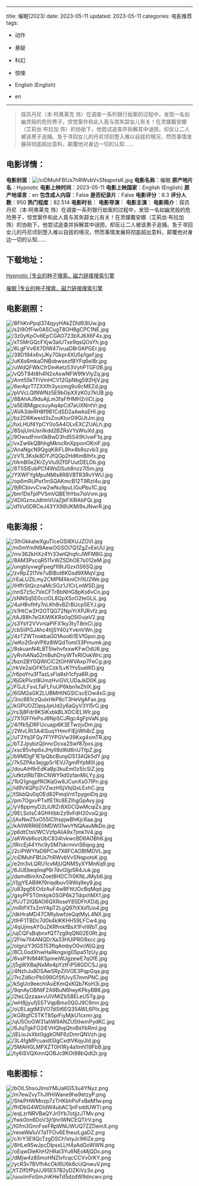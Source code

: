 
---
title: 催眠(2023)
date: 2023-05-11
updated: 2023-05-11
categories: 电影推荐
tags:
- 动作
- 悬疑
- 科幻
- 惊悚

- English (English)
- en
---


> 探员丹尼（本·阿弗莱克 饰）在调查一系列银行劫案的过程中，发现一名如幽灵般的危险男子，惊觉案件和此人竟与其失踪女儿有关！在灵媒戴安娜（艾莉丝·布拉加 饰）的协助下，他尝试追查并拆解其中谜团，却反让二人被该男子追捕。急于寻回女儿的丹尼顷刻堕入难以自拔的境况，然而事情发展将彻底超出意料，颠覆他对身边一切的认知……

## **电影详情**：

**电影封面**：<img src="https://image.tmdb.org/t/p/w200/ciDMuhFBfJs7hRWvbVvSNqpotsK.jpg" alt="/ciDMuhFBfJs7hRWvbVvSNqpotsK.jpg" title="/ciDMuhFBfJs7hRWvbVvSNqpotsK.jpg">
**电影名称**：催眠
**原产地片名**：Hypnotic
**电影上映时间**：2023-05-11
**电影上映国家**：English (English)
**原产地语言**：en
**包含成人内容**：False
**是否纪录片**：False
**电影评分**：6.3
**评分人数**：950
**热门程度**：82.514
**电影时长**：
**电影导演**：
**电影主演**：
**电影简介**：探员丹尼（本·阿弗莱克 饰）在调查一系列银行劫案的过程中，发现一名如幽灵般的危险男子，惊觉案件和此人竟与其失踪女儿有关！在灵媒戴安娜（艾莉丝·布拉加 饰）的协助下，他尝试追查并拆解其中谜团，却反让二人被该男子追捕。急于寻回女儿的丹尼顷刻堕入难以自拔的境况，然而事情发展将彻底超出意料，颠覆他对身边一切的认知……

## **下载地址**：
[Hypnotic |专业的种子搜索、磁力链接搜索引擎](https://movie.amd794.com:2083/?search=Hypnotic&ordering=&mode=match_phrase&page_size=10&page=1)

[催眠 |专业的种子搜索、磁力链接搜索引擎](https://movie.amd794.com:2083/?search=%E5%82%AC%E7%9C%A0&ordering=&mode=match_phrase&page_size=10&page=1)
 

## **电影剧照**：
<img src="https://image.tmdb.org/t/p/original/8FhKnPpql374qyyHAkZDld93IUw.jpg" alt="/8FhKnPpql374qyyHAkZDld93IUw.jpg" title="/8FhKnPpql374qyyHAkZDld93IUw.jpg"><img src="https://image.tmdb.org/t/p/original/s2i9OfFiw0ASCugT8OH8gCPC1NE.jpg" alt="/s2i9OfFiw0ASCugT8OH8gCPC1NE.jpg" title="/s2i9OfFiw0ASCugT8OH8gCPC1NE.jpg"><img src="https://image.tmdb.org/t/p/original/3z0yKpOv6EpCGAO723bXJ6X6F4x.jpg" alt="/3z0yKpOv6EpCGAO723bXJ6X6F4x.jpg" title="/3z0yKpOv6EpCGAO723bXJ6X6F4x.jpg"><img src="https://image.tmdb.org/t/p/original/xT5MrGQcFXjw3aIUTxe9qsQOsYh.jpg" alt="/xT5MrGQcFXjw3aIUTxe9qsQOsYh.jpg" title="/xT5MrGQcFXjw3aIUTxe9qsQOsYh.jpg"><img src="https://image.tmdb.org/t/p/original/6LgFVv6X7DlW47ivuaDBr0APGEr.jpg" alt="/6LgFVv6X7DlW47ivuaDBr0APGEr.jpg" title="/6LgFVv6X7DlW47ivuaDBr0APGEr.jpg"><img src="https://image.tmdb.org/t/p/original/38D194x6vjJKy7Gkpr4XU5p1gef.jpg" alt="/38D194x6vjJKy7Gkpr4XU5p1gef.jpg" title="/38D194x6vjJKy7Gkpr4XU5p1gef.jpg"><img src="https://image.tmdb.org/t/p/original/uK6s6mkaONBobwsezfBYFq6eI8r.jpg" alt="/uK6s6mkaONBobwsezfBYFq6eI8r.jpg" title="/uK6s6mkaONBobwsezfBYFq6eI8r.jpg"><img src="https://image.tmdb.org/t/p/original/uWdQFWkCfrDmKetz53VyhPTGF0B.jpg" alt="/uWdQFWkCfrDmKetz53VyhPTGF0B.jpg" title="/uWdQFWkCfrDmKetz53VyhPTGF0B.jpg"><img src="https://image.tmdb.org/t/p/original/vQ5T84t8h4N2xAswNFW9fkVIyZq.jpg" alt="/vQ5T84t8h4N2xAswNFW9fkVIyZq.jpg" title="/vQ5T84t8h4N2xAswNFW9fkVIyZq.jpg"><img src="https://image.tmdb.org/t/p/original/Amt55kTFiVmHCV12GpNbg592HjV.jpg" alt="/Amt55kTFiVmHCV12GpNbg592HjV.jpg" title="/Amt55kTFiVmHCV12GpNbg592HjV.jpg"><img src="https://image.tmdb.org/t/p/original/6erAprT7ZXXfh3yozmg9o9cMEZd.jpg" alt="/6erAprT7ZXXfh3yozmg9o9cMEZd.jpg" title="/6erAprT7ZXXfh3yozmg9o9cMEZd.jpg"><img src="https://image.tmdb.org/t/p/original/pVVcLQtNWNz5E9bOpXXzKOz7kUB.jpg" alt="/pVVcLQtNWNz5E9bOpXXzKOz7kUB.jpg" title="/pVVcLQtNWNz5E9bOpXXzKOz7kUB.jpg"><img src="https://image.tmdb.org/t/p/original/8BAhAJ9duAjLm3faFfHMH2riICt.jpg" alt="/8BAhAJ9duAjLm3faFfHMH2riICt.jpg" title="/8BAhAJ9duAjLm3faFfHMH2riICt.jpg"><img src="https://image.tmdb.org/t/p/original/a5EIBMgpcsuyAq4pCd7aUXNntVr.jpg" alt="/a5EIBMgpcsuyAq4pCd7aUXNntVr.jpg" title="/a5EIBMgpcsuyAq4pCd7aUXNntVr.jpg"><img src="https://image.tmdb.org/t/p/original/AVA3deRH8f9B1CdSD2aAwksEHI.jpg" alt="/AVA3deRH8f9B1CdSD2aAwksEHI.jpg" title="/AVA3deRH8f9B1CdSD2aAwksEHI.jpg"><img src="https://image.tmdb.org/t/p/original/bzZD6Kweid3sZouKturG9GlJtJm.jpg" alt="/bzZD6Kweid3sZouKturG9GlJtJm.jpg" title="/bzZD6Kweid3sZouKturG9GlJtJm.jpg"><img src="https://image.tmdb.org/t/p/original/hxLHUf4YpCY0oSA4OLvEXCZUALh.jpg" alt="/hxLHUf4YpCY0oSA4OLvEXCZUALh.jpg" title="/hxLHUf4YpCY0oSA4OLvEXCZUALh.jpg"><img src="https://image.tmdb.org/t/p/original/8SsjUmUsriIkdd2BZRsVYsWiuXd.jpg" alt="/8SsjUmUsriIkdd2BZRsVYsWiuXd.jpg" title="/8SsjUmUsriIkdd2BZRsVYsWiuXd.jpg"><img src="https://image.tmdb.org/t/p/original/9OwsdFmn0kBwD3hd5S4l9UvwF1q.jpg" alt="/9OwsdFmn0kBwD3hd5S4l9UvwF1q.jpg" title="/9OwsdFmn0kBwD3hd5S4l9UvwF1q.jpg"><img src="https://image.tmdb.org/t/p/original/vxZw6kQBhhgMkncRnXpponOKniF.jpg" alt="/vxZw6kQBhhgMkncRnXpponOKniF.jpg" title="/vxZw6kQBhhgMkncRnXpponOKniF.jpg"><img src="https://image.tmdb.org/t/p/original/AnaNgcN9QgqK8iFL8hx4b8szvb3.jpg" alt="/AnaNgcN9QgqK8iFL8hx4b8szvb3.jpg" title="/AnaNgcN9QgqK8iFL8hx4b8szvb3.jpg"><img src="https://image.tmdb.org/t/p/original/zV1L3KsIk8DYJfQGp2HdKmBIhfx.jpg" alt="/zV1L3KsIk8DYJfQGp2HdKmBIhfx.jpg" title="/zV1L3KsIk8DYJfQGp2HdKmBIhfx.jpg"><img src="https://image.tmdb.org/t/p/original/tAmB0eZKrZyVlu9ZfSFUutDELDb.jpg" alt="/tAmB0eZKrZyVlu9ZfSFUutDELDb.jpg" title="/tAmB0eZKrZyVlu9ZfSFUutDELDb.jpg"><img src="https://image.tmdb.org/t/p/original/8T5SlEubPCf4WsDSuti8nzz7l5m.jpg" alt="/8T5SlEubPCf4WsDSuti8nzz7l5m.jpg" title="/8T5SlEubPCf4WsDSuti8nzz7l5m.jpg"><img src="https://image.tmdb.org/t/p/original/YXWFYgMpuNMls8R8VBTR3RvYWU.jpg" alt="/YXWFYgMpuNMls8R8VBTR3RvYWU.jpg" title="/YXWFYgMpuNMls8R8VBTR3RvYWU.jpg"><img src="https://image.tmdb.org/t/p/original/op6mRUPot1mSQAKmcB12T9RzI4u.jpg" alt="/op6mRUPot1mSQAKmcB12T9RzI4u.jpg" title="/op6mRUPot1mSQAKmcB12T9RzI4u.jpg"><img src="https://image.tmdb.org/t/p/original/9jRCbivvCvw2wNu9puLIGuPbu1C.jpg" alt="/9jRCbivvCvw2wNu9puLIGuPbu1C.jpg" title="/9jRCbivvCvw2wNu9puLIGuPbu1C.jpg"><img src="https://image.tmdb.org/t/p/original/bm1DeTplPV5mVQBE1hYbs7ioVvm.jpg" alt="/bm1DeTplPV5mVQBE1hYbs7ioVvm.jpg" title="/bm1DeTplPV5mVQBE1hYbs7ioVvm.jpg"><img src="https://image.tmdb.org/t/p/original/4DIGznxJdhlnVUaZjkFXlRAbFQi.jpg" alt="/4DIGznxJdhlnVUaZjkFXlRAbFQi.jpg" title="/4DIGznxJdhlnVUaZjkFXlRAbFQi.jpg"><img src="https://image.tmdb.org/t/p/original/d1Vu0DRCeJ43YX98UKMi9xJNwrR.jpg" alt="/d1Vu0DRCeJ43YX98UKMi9xJNwrR.jpg" title="/d1Vu0DRCeJ43YX98UKMi9xJNwrR.jpg">

## **电影海报**：
<img src="https://image.tmdb.org/t/p/original/3IhGkkalwXguTlceGSl8XUJZOVI.jpg" alt="/3IhGkkalwXguTlceGSl8XUJZOVI.jpg" title="/3IhGkkalwXguTlceGSl8XUJZOVI.jpg"><img src="https://image.tmdb.org/t/p/original/m0mYmlN9AewOGSOl7Q1ZgZvEeUU.jpg" alt="/m0mYmlN9AewOGSOl7Q1ZgZvEeUU.jpg" title="/m0mYmlN9AewOGSOl7Q1ZgZvEeUU.jpg"><img src="https://image.tmdb.org/t/p/original/mv362kHXz4Yr33wtQhqfcJWFM8G.jpg" alt="/mv362kHXz4Yr33wtQhqfcJWFM8G.jpg" title="/mv362kHXz4Yr33wtQhqfcJWFM8G.jpg"><img src="https://image.tmdb.org/t/p/original/8AM3PxcqR511vWZSDhOE7s012eM.jpg" alt="/8AM3PxcqR511vWZSDhOE7s012eM.jpg" title="/8AM3PxcqR511vWZSDhOE7s012eM.jpg"><img src="https://image.tmdb.org/t/p/original/ungblyvwgFpegf1l9tJGzx0S6SQ.jpg" alt="/ungblyvwgFpegf1l9tJGzx0S6SQ.jpg" title="/ungblyvwgFpegf1l9tJGzx0S6SQ.jpg"><img src="https://image.tmdb.org/t/p/original/zvRpZ2l1Ve7uBIBut6KGsd9XMqV.jpg" alt="/zvRpZ2l1Ve7uBIBut6KGsd9XMqV.jpg" title="/zvRpZ2l1Ve7uBIBut6KGsd9XMqV.jpg"><img src="https://image.tmdb.org/t/p/original/rEaLUZlLmy2CMPMXkniCh1tU2We.jpg" alt="/rEaLUZlLmy2CMPMXkniCh1tU2We.jpg" title="/rEaLUZlLmy2CMPMXkniCh1tU2We.jpg"><img src="https://image.tmdb.org/t/p/original/lHffrStQcznaMc5Gz1J1CrLmWSD.jpg" alt="/lHffrStQcznaMc5Gz1J1CrLmWSD.jpg" title="/lHffrStQcznaMc5Gz1J1CrLmWSD.jpg"><img src="https://image.tmdb.org/t/p/original/nnS7z5c7VeCFTrBbNHG8pKs6vCn.jpg" alt="/nnS7z5c7VeCFTrBbNHG8pKs6vCn.jpg" title="/nnS7z5c7VeCFTrBbNHG8pKs6vCn.jpg"><img src="https://image.tmdb.org/t/p/original/sNNSq5E0cciOL8QpX5oO2teGLiL.jpg" alt="/sNNSq5E0cciOL8QpX5oO2teGLiL.jpg" title="/sNNSq5E0cciOL8QpX5oO2teGLiL.jpg"><img src="https://image.tmdb.org/t/p/original/4uHBvfhfy7nLKh9vBZrBUcp5EYJ.jpg" alt="/4uHBvfhfy7nLKh9vBZrBUcp5EYJ.jpg" title="/4uHBvfhfy7nLKh9vBZrBUcp5EYJ.jpg"><img src="https://image.tmdb.org/t/p/original/s1HtCw2H2OTQG72NpiYrXPJRvfz.jpg" alt="/s1HtCw2H2OTQG72NpiYrXPJRvfz.jpg" title="/s1HtCw2H2OTQG72NpiYrXPJRvfz.jpg"><img src="https://image.tmdb.org/t/p/original/tAJ88h7eGXiWKKRs0q05I0vjeV2.jpg" alt="/tAJ88h7eGXiWKKRs0q05I0vjeV2.jpg" title="/tAJ88h7eGXiWKKRs0q05I0vjeV2.jpg"><img src="https://image.tmdb.org/t/p/original/s3YsY2VVvniaPIFX1ky3tyT8mCI.jpg" alt="/s3YsY2VVvniaPIFX1ky3tyT8mCI.jpg" title="/s3YsY2VVvniaPIFX1ky3tyT8mCI.jpg"><img src="https://image.tmdb.org/t/p/original/cb5IiPGJAhc4tljSY40zYvknVWn.jpg" alt="/cb5IiPGJAhc4tljSY40zYvknVWn.jpg" title="/cb5IiPGJAhc4tljSY40zYvknVWn.jpg"><img src="https://image.tmdb.org/t/p/original/4zTZWTnokbaG01Aoo6i1EVfGpoi.jpg" alt="/4zTZWTnokbaG01Aoo6i1EVfGpoi.jpg" title="/4zTZWTnokbaG01Aoo6i1EVfGpoi.jpg"><img src="https://image.tmdb.org/t/p/original/wKo2l5raVP6z8WQdTomI33Pmumk.jpg" alt="/wKo2l5raVP6z8WQdTomI33Pmumk.jpg" title="/wKo2l5raVP6z8WQdTomI33Pmumk.jpg"><img src="https://image.tmdb.org/t/p/original/8skuanN4LBT5lwhvfxxwKFwOdU6.jpg" alt="/8skuanN4LBT5lwhvfxxwKFwOdU6.jpg" title="/8skuanN4LBT5lwhvfxxwKFwOdU6.jpg"><img src="https://image.tmdb.org/t/p/original/yRvhANa52mBuhDnyWTvRlOokWrc.jpg" alt="/yRvhANa52mBuhDnyWTvRlOokWrc.jpg" title="/yRvhANa52mBuhDnyWTvRlOokWrc.jpg"><img src="https://image.tmdb.org/t/p/original/bzn2BY0QWiClC2tOHWVAxp7FeCg.jpg" alt="/bzn2BY0QWiClC2tOHWVAxp7FeCg.jpg" title="/bzn2BY0QWiClC2tOHWVAxp7FeCg.jpg"><img src="https://image.tmdb.org/t/p/original/rkVe2aiGFK5zCzk1LvK1Ys5ueWD.jpg" alt="/rkVe2aiGFK5zCzk1LvK1Ys5ueWD.jpg" title="/rkVe2aiGFK5zCzk1LvK1Ys5ueWD.jpg"><img src="https://image.tmdb.org/t/p/original/r6poYru3fTazLsFla8sh1cfya6R.jpg" alt="/r6poYru3fTazLsFla8sh1cfya6R.jpg" title="/r6poYru3fTazLsFla8sh1cfya6R.jpg"><img src="https://image.tmdb.org/t/p/original/6jGkPIvzI8UmzHviGVLUDaJkD0K.jpg" alt="/6jGkPIvzI8UmzHviGVLUDaJkD0K.jpg" title="/6jGkPIvzI8UmzHviGVLUDaJkD0K.jpg"><img src="https://image.tmdb.org/t/p/original/FGJLFsvLTaFLFuUP6kbn1eZhlX.jpg" alt="/FGJLFsvLTaFLFuUP6kbn1eZhlX.jpg" title="/FGJLFsvLTaFLFuUP6kbn1eZhlX.jpg"><img src="https://image.tmdb.org/t/p/original/6GM2aGK2LUBMHtNGSlCscEOw4sG.jpg" alt="/6GM2aGK2LUBMHtNGSlCscEOw4sG.jpg" title="/6GM2aGK2LUBMHtNGSlCscEOw4sG.jpg"><img src="https://image.tmdb.org/t/p/original/3nc861czQuIxHkP8cT3HeVgAFax.jpg" alt="/3nc861czQuIxHkP8cT3HeVgAFax.jpg" title="/3nc861czQuIxHkP8cT3HeVgAFax.jpg"><img src="https://image.tmdb.org/t/p/original/kGPUOZDpqJjeUd2y6aQyV3Yl5rG.jpg" alt="/kGPUOZDpqJjeUd2y6aQyV3Yl5rG.jpg" title="/kGPUOZDpqJjeUd2y6aQyV3Yl5rG.jpg"><img src="https://image.tmdb.org/t/p/original/rs3j8Fdr9KSiKxbkBLXOCiELWIr.jpg" alt="/rs3j8Fdr9KSiKxbkBLXOCiELWIr.jpg" title="/rs3j8Fdr9KSiKxbkBLXOCiELWIr.jpg"><img src="https://image.tmdb.org/t/p/original/7X1GFIYePoJ6NpSCJRgc4gFpVaN.jpg" alt="/7X1GFIYePoJ6NpSCJRgc4gFpVaN.jpg" title="/7X1GFIYePoJ6NpSCJRgc4gFpVaN.jpg"><img src="https://image.tmdb.org/t/p/original/4l1fk5jDRFUcuajp6K3ETwzjvDm.jpg" alt="/4l1fk5jDRFUcuajp6K3ETwzjvDm.jpg" title="/4l1fk5jDRFUcuajp6K3ETwzjvDm.jpg"><img src="https://image.tmdb.org/t/p/original/2WvLRt3A4ISuqYHmrFIEjiWh8rZ.jpg" alt="/2WvLRt3A4ISuqYHmrFIEjiWh8rZ.jpg" title="/2WvLRt3A4ISuqYHmrFIEjiWh8rZ.jpg"><img src="https://image.tmdb.org/t/p/original/uT3Yq3FQy7F1YPGVw39Kxg4xmTR.jpg" alt="/uT3Yq3FQy7F1YPGVw39Kxg4xmTR.jpg" title="/uT3Yq3FQy7F1YPGVw39Kxg4xmTR.jpg"><img src="https://image.tmdb.org/t/p/original/bTZJpybzQjlnncDcva2Swf87pxs.jpg" alt="/bTZJpybzQjlnncDcva2Swf87pxs.jpg" title="/bTZJpybzQjlnncDcva2Swf87pxs.jpg"><img src="https://image.tmdb.org/t/p/original/xsc85vhp6xJHyII9zIKd6nUTfpZ.jpg" alt="/xsc85vhp6xJHyII9zIKd6nUTfpZ.jpg" title="/xsc85vhp6xJHyII9zIKd6nUTfpZ.jpg"><img src="https://image.tmdb.org/t/p/original/b9MDgF1E1pQbcBunpD513AQk5dY.jpg" alt="/b9MDgF1E1pQbcBunpD513AQk5dY.jpg" title="/b9MDgF1E1pQbcBunpD513AQk5dY.jpg"><img src="https://image.tmdb.org/t/p/original/7k5ZPAx3ejgp5r1EVJ7gmRYpM0l.jpg" alt="/7k5ZPAx3ejgp5r1EVJ7gmRYpM0l.jpg" title="/7k5ZPAx3ejgp5r1EVJ7gmRYpM0l.jpg"><img src="https://image.tmdb.org/t/p/original/douAiH9rEdKaBp3kuEm0z5lcSiZ.jpg" alt="/douAiH9rEdKaBp3kuEm0z5lcSiZ.jpg" title="/douAiH9rEdKaBp3kuEm0z5lcSiZ.jpg"><img src="https://image.tmdb.org/t/p/original/ufktzlRbTBhCNWY9d0zfanMiLYy.jpg" alt="/ufktzlRbTBhCNWY9d0zfanMiLYy.jpg" title="/ufktzlRbTBhCNWY9d0zfanMiLYy.jpg"><img src="https://image.tmdb.org/t/p/original/1bQ1gngpfROKqGw8JCunXsG7IPn.jpg" alt="/1bQ1gngpfROKqGw8JCunXsG7IPn.jpg" title="/1bQ1gngpfROKqGw8JCunXsG7IPn.jpg"><img src="https://image.tmdb.org/t/p/original/id9V4QPp2VZwzHSjVbjQxLExhC.jpg" alt="/id9V4QPp2VZwzHSjVbjQxLExhC.jpg" title="/id9V4QPp2VZwzHSjVbjQxLExhC.jpg"><img src="https://image.tmdb.org/t/p/original/tSbbQu0qOEd82PmqVntTpygoiDq.jpg" alt="/tSbbQu0qOEd82PmqVntTpygoiDq.jpg" title="/tSbbQu0qOEd82PmqVntTpygoiDq.jpg"><img src="https://image.tmdb.org/t/p/original/pm7OgxvPTxIfE1Xc8EZIhgGpAvy.jpg" alt="/pm7OgxvPTxIfE1Xc8EZIhgGpAvy.jpg" title="/pm7OgxvPTxIfE1Xc8EZIhgGpAvy.jpg"><img src="https://image.tmdb.org/t/p/original/yV8ppmyD2LiURZr8XGCQwMcqiZx.jpg" alt="/yV8ppmyD2LiURZr8XGCQwMcqiZx.jpg" title="/yV8ppmyD2LiURZr8XGCQwMcqiZx.jpg"><img src="https://image.tmdb.org/t/p/original/9ELSoIsC4GHHibb2z9vFdH20vsQ.jpg" alt="/9ELSoIsC4GHHibb2z9vFdH20vsQ.jpg" title="/9ELSoIsC4GHHibb2z9vFdH20vsQ.jpg"><img src="https://image.tmdb.org/t/p/original/jAxNwZ5xO55lCIhspjwBhKjc6aa.jpg" alt="/jAxNwZ5xO55lCIhspjwBhKjc6aa.jpg" title="/jAxNwZ5xO55lCIhspjwBhKjc6aa.jpg"><img src="https://image.tmdb.org/t/p/original/kAIIWRR6E0MDW01wvYNQAauMkDo.jpg" alt="/kAIIWRR6E0MDW01wvYNQAauMkDo.jpg" title="/kAIIWRR6E0MDW01wvYNQAauMkDo.jpg"><img src="https://image.tmdb.org/t/p/original/p6dtCtsVWCVzfpAliA9x7jmk1V4.jpg" alt="/p6dtCtsVWCVzfpAliA9x7jmk1V4.jpg" title="/p6dtCtsVWCVzfpAliA9x7jmk1V4.jpg"><img src="https://image.tmdb.org/t/p/original/aKWxb6ozUbC834tvkwcBD6AOBh6.jpg" alt="/aKWxb6ozUbC834tvkwcBD6AOBh6.jpg" title="/aKWxb6ozUbC834tvkwcBD6AOBh6.jpg"><img src="https://image.tmdb.org/t/p/original/lRrcEj44Yhc9ySM7skrmnnS6qog.jpg" alt="/lRrcEj44Yhc9ySM7skrmnnS6qog.jpg" title="/lRrcEj44Yhc9ySM7skrmnnS6qog.jpg"><img src="https://image.tmdb.org/t/p/original/2ciPtWYfaD6PCw7X6FCAOBtMOVL.jpg" alt="/2ciPtWYfaD6PCw7X6FCAOBtMOVL.jpg" title="/2ciPtWYfaD6PCw7X6FCAOBtMOVL.jpg"><img src="https://image.tmdb.org/t/p/original/ciDMuhFBfJs7hRWvbVvSNqpotsK.jpg" alt="/ciDMuhFBfJs7hRWvbVvSNqpotsK.jpg" title="/ciDMuhFBfJs7hRWvbVvSNqpotsK.jpg"><img src="https://image.tmdb.org/t/p/original/e2m3vLQRU1cvMjUQNMSyXYMnKq9.jpg" alt="/e2m3vLQRU1cvMjUQNMSyXYMnKq9.jpg" title="/e2m3vLQRU1cvMjUQNMSyXYMnKq9.jpg"><img src="https://image.tmdb.org/t/p/original/6JUEbeqilnqP6r7dvGIjp5R4Juk.jpg" alt="/6JUEbeqilnqP6r7dvGIjp5R4Juk.jpg" title="/6JUEbeqilnqP6r7dvGIjp5R4Juk.jpg"><img src="https://image.tmdb.org/t/p/original/damd6mXnZoet8HDC7r0KNLJMyb6.jpg" alt="/damd6mXnZoet8HDC7r0KNLJMyb6.jpg" title="/damd6mXnZoet8HDC7r0KNLJMyb6.jpg"><img src="https://image.tmdb.org/t/p/original/i1jgYEAB9Kf9riqdbuv59Wq9ey9.jpg" alt="/i1jgYEAB9Kf9riqdbuv59Wq9ey9.jpg" title="/i1jgYEAB9Kf9riqdbuv59Wq9ey9.jpg"><img src="https://image.tmdb.org/t/p/original/u83pg5EOdzAuF4wBFttUOcBqMqd.jpg" alt="/u83pg5EOdzAuF4wBFttUOcBqMqd.jpg" title="/u83pg5EOdzAuF4wBFttUOcBqMqd.jpg"><img src="https://image.tmdb.org/t/p/original/gxyPF5T0mkpk0SGP6k2TdqxhMX1.jpg" alt="/gxyPF5T0mkpk0SGP6k2TdqxhMX1.jpg" title="/gxyPF5T0mkpk0SGP6k2TdqxhMX1.jpg"><img src="https://image.tmdb.org/t/p/original/fUJT2IQBAO6QXRoseY85DFhXDdj.jpg" alt="/fUJT2IQBAO6QXRoseY85DFhXDdj.jpg" title="/fUJT2IQBAO6QXRoseY85DFhXDdj.jpg"><img src="https://image.tmdb.org/t/p/original/mRiPXTx2mYApT2LgQ97tXXd1Uo4.jpg" alt="/mRiPXTx2mYApT2LgQ97tXXd1Uo4.jpg" title="/mRiPXTx2mYApT2LgQ97tXXd1Uo4.jpg"><img src="https://image.tmdb.org/t/p/original/dkHraMD47CMIybwfzeQqtMyL4NX.jpg" alt="/dkHraMD47CMIybwfzeQqtMyL4NX.jpg" title="/dkHraMD47CMIybwfzeQqtMyL4NX.jpg"><img src="https://image.tmdb.org/t/p/original/tIHF1TBDc7d0k4klKKHH59LFCw4.jpg" alt="/tIHF1TBDc7d0k4klKKHH59LFCw4.jpg" title="/tIHF1TBDc7d0k4klKKHH59LFCw4.jpg"><img src="https://image.tmdb.org/t/p/original/4qUjmsAY0uZKRfmkfBsX1FvtWbT.jpg" alt="/4qUjmsAY0uZKRfmkfBsX1FvtWbT.jpg" title="/4qUjmsAY0uZKRfmkfBsX1FvtWbT.jpg"><img src="https://image.tmdb.org/t/p/original/ujCQFsBqbnxfQT7zg9qQN02E0Rt.jpg" alt="/ujCQFsBqbnxfQT7zg9qQN02E0Rt.jpg" title="/ujCQFsBqbnxfQT7zg9qQN02E0Rt.jpg"><img src="https://image.tmdb.org/t/p/original/2FIw7lI4ANQDrXa33HUiPRG9xcc.jpg" alt="/2FIw7lI4ANQDrXa33HUiPRG9xcc.jpg" title="/2FIw7lI4ANQDrXa33HUiPRG9xcc.jpg"><img src="https://image.tmdb.org/t/p/original/oIgnzY3tGS153ftqAmbyO0vcWjQ.jpg" alt="/oIgnzY3tGS153ftqAmbyO0vcWjQ.jpg" title="/oIgnzY3tGS153ftqAmbyO0vcWjQ.jpg"><img src="https://image.tmdb.org/t/p/original/8CL0odXhwHaRkngxig05pa51zUy.jpg" alt="/8CL0odXhwHaRkngxig05pa51zUy.jpg" title="/8CL0odXhwHaRkngxig05pa51zUy.jpg"><img src="https://image.tmdb.org/t/p/original/6vsP1hlM4K5pmeiWJgzewE7qOfE.jpg" alt="/6vsP1hlM4K5pmeiWJgzewE7qOfE.jpg" title="/6vsP1hlM4K5pmeiWJgzewE7qOfE.jpg"><img src="https://image.tmdb.org/t/p/original/j5gWXBajNxMo4pYztFiP58GDCSJ.jpg" alt="/j5gWXBajNxMo4pYztFiP58GDCSJ.jpg" title="/j5gWXBajNxMo4pYztFiP58GDCSJ.jpg"><img src="https://image.tmdb.org/t/p/original/4NzhJu8DSAwSRpZilVOE3PqpGqa.jpg" alt="/4NzhJu8DSAwSRpZilVOE3PqpGqa.jpg" title="/4NzhJu8DSAwSRpZilVOE3PqpGqa.jpg"><img src="https://image.tmdb.org/t/p/original/7rcZd6crPb099GfSfUvy57mmPNC.jpg" alt="/7rcZd6crPb099GfSfUvy57mmPNC.jpg" title="/7rcZd6crPb099GfSfUvy57mmPNC.jpg"><img src="https://image.tmdb.org/t/p/original/k5gUo9eechIAuEKmQxKQb7KoH3i.jpg" alt="/k5gUo9eechIAuEKmQxKQb7KoH3i.jpg" title="/k5gUo9eechIAuEKmQxKQb7KoH3i.jpg"><img src="https://image.tmdb.org/t/p/original/9qnAyOBNtF2A9BuN6heyKPkyBB6.jpg" alt="/9qnAyOBNtF2A9BuN6heyKPkyBB6.jpg" title="/9qnAyOBNtF2A9BuN6heyKPkyBB6.jpg"><img src="https://image.tmdb.org/t/p/original/2teLQzzaaxvUiVMlZbS8ELeU5Tg.jpg" alt="/2teLQzzaaxvUiVMlZbS8ELeU5Tg.jpg" title="/2teLQzzaaxvUiVMlZbS8ELeU5Tg.jpg"><img src="https://image.tmdb.org/t/p/original/wH8jjyufjSSTVqpBmx0QGJ9C9mn.jpg" alt="/wH8jjyufjSSTVqpBmx0QGJ9C9mn.jpg" title="/wH8jjyufjSSTVqpBmx0QGJ9C9mn.jpg"><img src="https://image.tmdb.org/t/p/original/oUELagtM3VO7dSt6EQ35AWL6PIx.jpg" alt="/oUELagtM3VO7dSt6EQ35AWL6PIx.jpg" title="/oUELagtM3VO7dSt6EQ35AWL6PIx.jpg"><img src="https://image.tmdb.org/t/p/original/kG8tgfC5TKT85piFiyMjkU1cxmr.jpg" alt="/kG8tgfC5TKT85piFiyMjkU1cxmr.jpg" title="/kG8tgfC5TKT85piFiyMjkU1cxmr.jpg"><img src="https://image.tmdb.org/t/p/original/qU5OoGW31ahW9ANZU5tIwmPydKC.jpg" alt="/qU5OoGW31ahW9ANZU5tIwmPydKC.jpg" title="/qU5OoGW31ahW9ANZU5tIwmPydKC.jpg"><img src="https://image.tmdb.org/t/p/original/6JiqTgkFO2iEVHQhqQhvBsYbRmI.jpg" alt="/6JiqTgkFO2iEVHQhqQhvBsYbRmI.jpg" title="/6JiqTgkFO2iEVHQhqQhvBsYbRmI.jpg"><img src="https://image.tmdb.org/t/p/original/jELioJxXbt0ggkONF6zDmrQNVzh.jpg" alt="/jELioJxXbt0ggkONF6zDmrQNVzh.jpg" title="/jELioJxXbt0ggkONF6zDmrQNVzh.jpg"><img src="https://image.tmdb.org/t/p/original/3L4fgMPcuaidtSIgCxdtVKqyJId.jpg" alt="/3L4fgMPcuaidtSIgCxdtVKqyJId.jpg" title="/3L4fgMPcuaidtSIgCxdtVKqyJId.jpg"><img src="https://image.tmdb.org/t/p/original/5MAHGLMPXZT0H1Ry4a1mhl19FbB.jpg" alt="/5MAHGLMPXZT0H1Ry4a1mhl19FbB.jpg" title="/5MAHGLMPXZT0H1Ry4a1mhl19FbB.jpg"><img src="https://image.tmdb.org/t/p/original/ty6iSVQXmnQOBJc9KOt98bQdt2r.jpg" alt="/ty6iSVQXmnQOBJc9KOt98bQdt2r.jpg" title="/ty6iSVQXmnQOBJc9KOt98bQdt2r.jpg">

## **电影图标**：
<img src="https://image.tmdb.org/t/p/original/bOILShsoJlmsYMiJaKG53u4YNyz.png" alt="/bOILShsoJlmsYMiJaKG53u4YNyz.png" title="/bOILShsoJlmsYMiJaKG53u4YNyz.png"><img src="https://image.tmdb.org/t/p/original/m7ewZvyThJIfHiWane9ha9etzyP.png" alt="/m7ewZvyThJIfHiWane9ha9etzyP.png" title="/m7ewZvyThJIfHiWane9ha9etzyP.png"><img src="https://image.tmdb.org/t/p/original/ShkPHWMnzp7zTHKbhPoFxBeM1w.png" alt="/ShkPHWMnzp7zTHKbhPoFxBeM1w.png" title="/ShkPHWMnzp7zTHKbhPoFxBeM1w.png"><img src="https://image.tmdb.org/t/p/original/fHDbG4WDIdW4ubAC1jnFsddUWTl.png" alt="/fHDbG4WDIdW4ubAC1jnFsddUWTl.png" title="/fHDbG4WDIdW4ubAC1jnFsddUWTl.png"><img src="https://image.tmdb.org/t/p/original/eqLzrNRVBaQYJr0Yb7otjjzJTMv.png" alt="/eqLzrNRVBaQYJr0Yb7otjjzJTMv.png" title="/eqLzrNRVBaQYJr0Yb7otjjzJTMv.png"><img src="https://image.tmdb.org/t/p/original/fwk0Im6DoV3jt1jhrIWNCEQTlrV.png" alt="/fwk0Im6DoV3jt1jhrIWNCEQTlrV.png" title="/fwk0Im6DoV3jt1jhrIWNCEQTlrV.png"><img src="https://image.tmdb.org/t/p/original/lGfm3GnnFseFRpWNUWUQ7ZZDemX.png" alt="/lGfm3GnnFseFRpWNUWUQ7ZZDemX.png" title="/lGfm3GnnFseFRpWNUWUQ7ZZDemX.png"><img src="https://image.tmdb.org/t/p/original/rexeWa1uV7aTFOv6E1heuiLgaDZ.png" alt="/rexeWa1uV7aTFOv6E1heuiLgaDZ.png" title="/rexeWa1uV7aTFOv6E1heuiLgaDZ.png"><img src="https://image.tmdb.org/t/p/original/cXrY3E9QcTzgDSCh1styJc96lZe.png" alt="/cXrY3E9QcTzgDSCh1styJc96lZe.png" title="/cXrY3E9QcTzgDSCh1styJc96lZe.png"><img src="https://image.tmdb.org/t/p/original/8HLe9SwJpcDlpsxLLH4yAdGoWWN.png" alt="/8HLe9SwJpcDlpsxLLH4yAdGoWWN.png" title="/8HLe9SwJpcDlpsxLLH4yAdGoWWN.png"><img src="https://image.tmdb.org/t/p/original/oEqwDleKhH2HRaI3Yu6NEoMjQDx.png" alt="/oEqwDleKhH2HRaI3Yu6NEoMjQDx.png" title="/oEqwDleKhH2HRaI3Yu6NEoMjQDx.png"><img src="https://image.tmdb.org/t/p/original/dMjw4z85moHNZIxfcqcCCVv0rKY.png" alt="/dMjw4z85moHNZIxfcqcCCVv0rKY.png" title="/dMjw4z85moHNZIxfcqcCCVv0rKY.png"><img src="https://image.tmdb.org/t/p/original/ycR3v7BVfhAcOkI6U6k6cUQnwuV.png" alt="/ycR3v7BVfhAcOkI6U6k6cUQnwuV.png" title="/ycR3v7BVfhAcOkI6U6k6cUQnwuV.png"><img src="https://image.tmdb.org/t/p/original/tTZlf0fPpUJ95E57B2yDZKiVz3o.png" alt="/tTZlf0fPpUJ95E57B2yDZKiVz3o.png" title="/tTZlf0fPpUJ95E57B2yDZKiVz3o.png"><img src="https://image.tmdb.org/t/p/original/uuuImFoSmJnKHeTd5dzdW9dncwv.png" alt="/uuuImFoSmJnKHeTd5dzdW9dncwv.png" title="/uuuImFoSmJnKHeTd5dzdW9dncwv.png">
